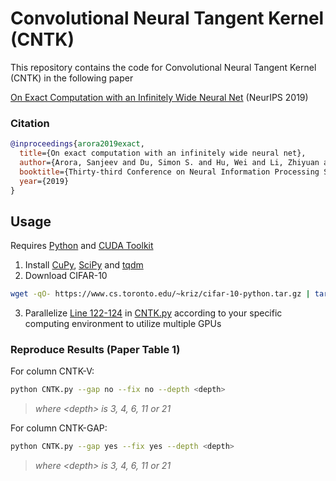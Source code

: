 # Convolutional Neural Tangent Kernel (CNTK)

This repository contains the code for Convolutional Neural Tangent Kernel (CNTK) in the following paper

[On Exact Computation with an Infinitely Wide Neural Net](https://arxiv.org/abs/1904.11955) (NeurIPS 2019)

### Citation

```bib
@inproceedings{arora2019exact,
  title={On exact computation with an infinitely wide neural net},
  author={Arora, Sanjeev and Du, Simon S. and Hu, Wei and Li, Zhiyuan and Salakhutdinov, Ruslan and Wang, Ruosong},
  booktitle={Thirty-third Conference on Neural Information Processing Systems},
  year={2019}
}
```

## Usage

Requires [Python](https://www.python.org/downloads/) and [CUDA Toolkit](https://developer.nvidia.com/cuda-downloads)

1. Install [CuPy](https://docs.cupy.dev/en/stable/install.html), [SciPy](https://scipy.org/install/) and [tqdm](https://github.com/tqdm/tqdm#installation)
2. Download CIFAR-10

```sh
wget -qO- https://www.cs.toronto.edu/~kriz/cifar-10-python.tar.gz | tar xzvf -
```

3. Parallelize [Line 122-124](/blob/master/CNTK.py#L122) in [CNTK.py](/blob/master/CNTK.py) according to your specific computing environment to utilize multiple GPUs

### Reproduce Results (Paper Table 1)

For column CNTK-V:

```sh
python CNTK.py --gap no --fix no --depth <depth>
```

> *where \<depth\> is 3, 4, 6, 11 or 21*

For column CNTK-GAP:

```sh
python CNTK.py --gap yes --fix yes --depth <depth>
```

> *where \<depth\> is 3, 4, 6, 11 or 21*
